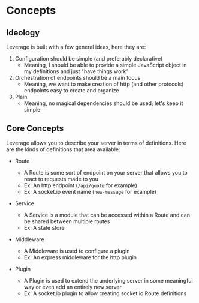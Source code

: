 Concepts
========

Ideology
--------

Leverage is built with a few general ideas, here they are:

1. Configuration should be simple (and preferably declarative)
    + Meaning, I should be able to provide a simple JavaScript object in my definitions and just "have things work"
2. Orchestration of endpoints should be a main focus
    + Meaning, we want to make creation of http (and other protocols) endpoints easy to create and organize
3. Plain
    + Meaning, no magical dependencies should be used; let's keep it simple

Core Concepts
-------------

Leverage allows you to describe your server in terms of definitions.
Here are the kinds of definitions that area available:

+ Route
    - A Route is some sort of endpoint on your server that allows you to react to requests made to you
    - Ex: An http endpoint (`/api/quote` for example)
    - Ex: A socket.io event name (`new-message` for example)

+ Service
    - A Service is a module that can be accessed within a Route and can be shared between multiple routes
    - Ex: A state store

+ Middleware
    - A Middleware is used to configure a plugin
    - Ex: An express middleware for the http plugin

+ Plugin
    - A Plugin is used to extend the underlying server in some meaningful way or even add an entirely new server
    - Ex: A socket.io plugin to allow creating socket.io Route definitions
